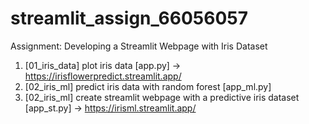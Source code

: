 # streamlit_assign_66056057
Assignment: Developing a Streamlit Webpage with Iris Dataset

1. [01_iris_data] plot iris data [app.py] -> https://irisflowerpredict.streamlit.app/
2. [02_iris_ml] predict iris data with random forest [app_ml.py]
3. [02_iris_ml] create streamlit webpage with a predictive iris dataset [app_st.py]  -> https://irisml.streamlit.app/

